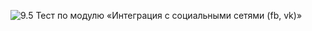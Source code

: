 ![9.5 Тест по модулю «Интеграция с социальными сетями (fb, vk)»](https://i.postimg.cc/nxTFhtqv/fb-vk.png)
